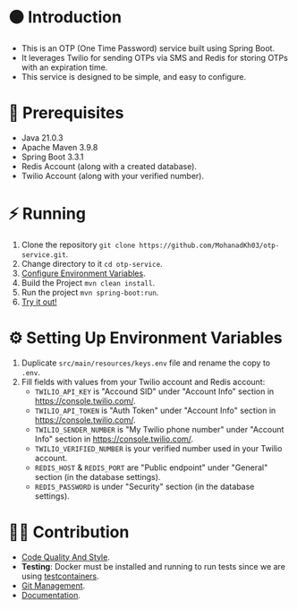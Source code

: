 # ⚫ Introduction
- This is an OTP (One Time Password) service built using Spring Boot.
- It leverages Twilio for sending OTPs via SMS and Redis for storing OTPs with an expiration time.
- This service is designed to be simple, and easy to configure.

# 🔴 Prerequisites
- Java 21.0.3
- Apache Maven 3.9.8
- Spring Boot 3.3.1
- Redis Account (along with a created database).
- Twilio Account (along with your verified number).

# ⚡ Running
1. Clone the repository `git clone https://github.com/MohanadKh03/otp-service.git`.
2. Change directory to it `cd otp-service`.
3. [Configure Environment Variables](#-setting-up-environment-variables).
4. Build the Project `mvn clean install`.
5. Run the project `mvn spring-boot:run`.
6. [Try it out!](usage.md)

# ⚙ Setting Up Environment Variables
1. Duplicate `src/main/resources/keys.env` file and rename the copy to `.env`.
2. Fill fields with values from your Twilio account and Redis account:
   - `TWILIO_API_KEY` is "Accound SID" under "Account Info" section in https://console.twilio.com/.
   - `TWILIO_API_TOKEN` is "Auth Token" under "Account Info" section in https://console.twilio.com/.
   - `TWILIO_SENDER_NUMBER` is "My Twilio phone number" under "Account Info" section in https://console.twilio.com/.
   - `TWILIO_VERIFIED_NUMBER` is your verified number used in your Twilio account.
   - `REDIS_HOST` & `REDIS_PORT` are "Public endpoint" under "General" section (in the database settings).
   - `REDIS_PASSWORD` is under "Security" section (in the database settings).

# 🙋‍♂️ Contribution
- [Code Quality And Style](https://github.com/Ahmad-AlDeeb/ittovative-knowledge-base/blob/master/%F0%9F%94%B4%20Demos/Code%20Quality%20And%20Style.md).
- **Testing**: Docker must be installed and running to run tests since we are using [testcontainers](https://testcontainers.com/).
- [Git Management](https://github.com/Ahmad-AlDeeb/ittovative-knowledge-base/blob/master/%F0%9F%94%B4%20Demos/Git%20Management%20Policy.md).
- [Documentation](https://github.com/Ahmad-AlDeeb/ittovative-knowledge-base/blob/master/%F0%9F%94%B4%20Demos/Documentation.md).
